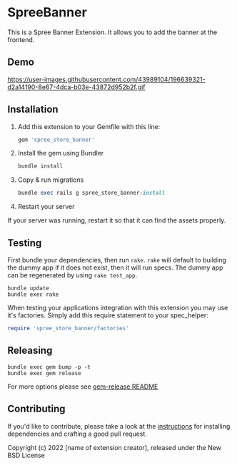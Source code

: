 # SpreeBanner

 This is a Spree Banner Extension. It allows you to add the banner at the frontend.

## Demo

https://user-images.githubusercontent.com/43989104/196639321-d2a14190-8e67-4dca-b03e-43872d952b2f.gif


## Installation

1. Add this extension to your Gemfile with this line:

    ```ruby
    gem 'spree_store_banner'
    ```

2. Install the gem using Bundler

    ```ruby
    bundle install
    ```

3. Copy & run migrations

    ```ruby
    bundle exec rails g spree_store_banner:install
    ```

4. Restart your server

  If your server was running, restart it so that it can find the assets properly.

## Testing

First bundle your dependencies, then run `rake`. `rake` will default to building the dummy app if it does not exist, then it will run specs. The dummy app can be regenerated by using `rake test_app`.

```shell
bundle update
bundle exec rake
```

When testing your applications integration with this extension you may use it's factories.
Simply add this require statement to your spec_helper:

```ruby
require 'spree_store_banner/factories'
```

## Releasing

```shell
bundle exec gem bump -p -t
bundle exec gem release
```

For more options please see [gem-release README](https://github.com/svenfuchs/gem-release)

## Contributing

If you'd like to contribute, please take a look at the
[instructions](CONTRIBUTING.md) for installing dependencies and crafting a good
pull request.

Copyright (c) 2022 [name of extension creator], released under the New BSD License
